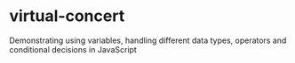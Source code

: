 # virtual-concert
Demonstrating using variables, handling different data types, operators and conditional decisions in JavaScript
